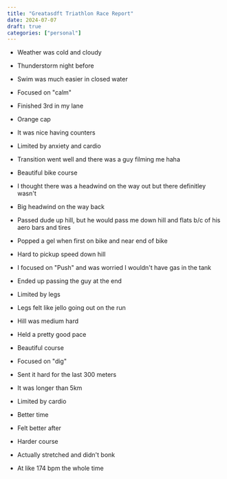 ```yaml
---
title: "Greatasdft Triathlon Race Report"
date: 2024-07-07
draft: true
categories: ["personal"]
---
```


- Weather was cold and cloudy
- Thunderstorm night before

- Swim was much easier in closed water
- Focused on "calm"
- Finished 3rd in my lane
- Orange cap
- It was nice having counters
- Limited by anxiety and cardio

- Transition went well and there was a guy filming me haha
- Beautiful bike course
- I thought there was a headwind on the way out but there definitley wasn't
- Big headwind on the way back
- Passed dude up hill, but he would pass me down hill and flats b/c of his aero bars and tires
- Popped a gel when first on bike and near end of bike
- Hard to pickup speed down hill
- I focused on "Push" and was worried I wouldn't have gas in the tank
- Ended up passing the guy at the end
- Limited by legs

- Legs felt like jello going out on the run
- Hill was medium hard
- Held a pretty good pace
- Beautiful course
- Focused on "dig"
- Sent it hard for the last 300 meters
- It was longer than 5km
- Limited by cardio

- Better time
- Felt better after
- Harder course
- Actually stretched and didn't bonk
- At like 174 bpm the whole time
